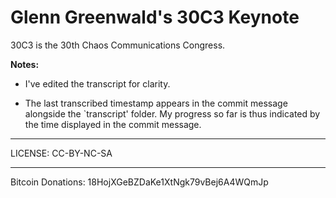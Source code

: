 Glenn Greenwald's 30C3 Keynote
======================

30C3 is the 30th Chaos Communications Congress.

**Notes:**

* I've edited the transcript for clarity.

* The last transcribed timestamp appears in the commit message
  alongside the `transcript' folder. My progress so far is thus
  indicated by the time displayed in the commit message.

* * *

LICENSE: CC-BY-NC-SA

* * *

Bitcoin Donations: 18HojXGeBZDaKe1XtNgk79vBej6A4WQmJp
